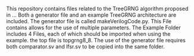 This repository contains files related to the TreeGRNG algorithm proposed in ...
Both a generator file and an example TreeGRNG architecture are included. The generator file is called makeVerilogCode.py. This File contains allows for the use of multiple parameters.
The Example Folder includes 4 Files, each of which should be imported when using the example. the top file is topgrng8_8. 
The use of the generator file requires both comparator.sv and lfsr.sv to be copied into the same folder.

